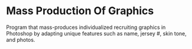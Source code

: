 # Mass Production Of Graphics
Program that mass-produces individualized recruiting graphics in Photoshop by adapting unique features such as name, jersey #, skin tone, and photos.
